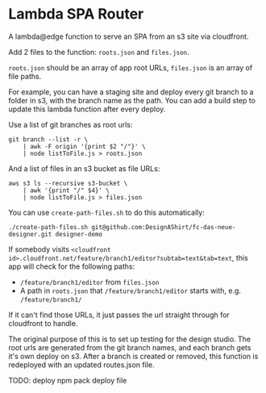 # Lambda SPA Router

A lambda@edge function to serve an SPA from an s3 site via cloudfront.

Add 2 files to the function: `roots.json` and `files.json`.

`roots.json` should be an array of app root URLs, `files.json` is an array of file paths.


For example, you can have a staging site and deploy every git branch to a folder in s3, with the branch name as the path. You can add a build step to update this lambda function after every deploy.

Use a list of git branches as root urls:

    git branch --list -r \
        | awk -F origin '{print $2 "/"}' \
        | node listToFile.js > roots.json

And a list of files in an s3 bucket as file URLs:

    aws s3 ls --recursive s3-bucket \
        | awk '{print "/" $4}' \
        | node listToFile.js > files.json

You can use `create-path-files.sh` to do this automatically:

    ./create-path-files.sh git@github.com:DesignAShirt/fc-das-neue-designer.git designer-demo


If somebody visits `<cloudfront id>.cloudfront.net/feature/branch1/editor?subtab=text&tab=text`, this app will check for the following paths:

 * `/feature/branch1/editor` from `files.json`
 * A path in `roots.json` that `/feature/branch1/editor` starts with, e.g. `/feature/branch1/`

If it can't find those URLs, it just passes the url straight through for cloudfront to handle.


The original purpose of this is to set up testing for the design studio. The root urls are generated from the git branch names, and each branch gets it's own deploy on s3. After a branch is created or removed, this function is redeployed with an updated routes.json file.


TODO: deploy
npm pack
deploy file

